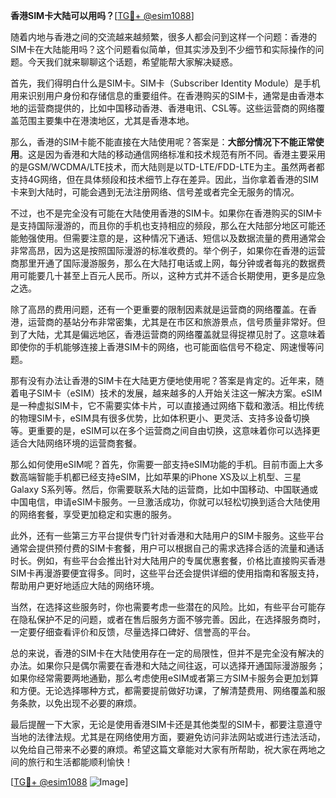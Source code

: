 **香港SIM卡大陆可以用吗？**[[TG💪+ @esim1088](https://t.me/s/esim1088)]

随着内地与香港之间的交流越来越频繁，很多人都会问到这样一个问题：香港的SIM卡在大陆能用吗？这个问题看似简单，但其实涉及到不少细节和实际操作的问题。今天我们就来聊聊这个话题，希望能帮大家解决疑惑。

首先，我们得明白什么是SIM卡。SIM卡（Subscriber Identity Module）是手机用来识别用户身份和存储信息的重要组件。在香港购买的SIM卡，通常是由香港本地的运营商提供的，比如中国移动香港、香港电讯、CSL等。这些运营商的网络覆盖范围主要集中在港澳地区，尤其是香港本地。

那么，香港的SIM卡能不能直接在大陆使用呢？答案是：**大部分情况下不能正常使用**。这是因为香港和大陆的移动通信网络标准和技术规范有所不同。香港主要采用的是GSM/WCDMA/LTE技术，而大陆则是以TD-LTE/FDD-LTE为主。虽然两者都支持4G网络，但在具体频段和技术细节上存在差异。因此，当你拿着香港的SIM卡来到大陆时，可能会遇到无法注册网络、信号差或者完全无服务的情况。

不过，也不是完全没有可能在大陆使用香港的SIM卡。如果你在香港购买的SIM卡是支持国际漫游的，而且你的手机也支持相应的频段，那么在大陆部分地区可能还能勉强使用。但需要注意的是，这种情况下通话、短信以及数据流量的费用通常会非常高昂，因为这是按照国际漫游的标准收费的。举个例子，如果你在香港的运营商那里开通了国际漫游服务，那么在大陆打电话或上网，每分钟或者每兆的数据费用可能要几十甚至上百元人民币。所以，这种方式并不适合长期使用，更多是应急之选。

除了高昂的费用问题，还有一个更重要的限制因素就是运营商的网络覆盖。在香港，运营商的基站分布非常密集，尤其是在市区和旅游景点，信号质量非常好。但到了大陆，尤其是偏远地区，香港运营商的网络覆盖就显得捉襟见肘了。这意味着即使你的手机能够连接上香港SIM卡的网络，也可能面临信号不稳定、网速慢等问题。

那有没有办法让香港的SIM卡在大陆更方便地使用呢？答案是肯定的。近年来，随着电子SIM卡（eSIM）技术的发展，越来越多的人开始关注这一解决方案。eSIM是一种虚拟SIM卡，它不需要实体卡片，可以直接通过网络下载和激活。相比传统的物理SIM卡，eSIM具有很多优势，比如体积更小、更灵活、支持多设备切换等。更重要的是，eSIM可以在多个运营商之间自由切换，这意味着你可以选择更适合大陆网络环境的运营商套餐。

那么如何使用eSIM呢？首先，你需要一部支持eSIM功能的手机。目前市面上大多数高端智能手机都已经支持eSIM，比如苹果的iPhone XS及以上机型、三星Galaxy S系列等。然后，你需要联系大陆的运营商，比如中国移动、中国联通或中国电信，申请eSIM卡服务。一旦激活成功，你就可以轻松切换到适合大陆使用的网络套餐，享受更加稳定和实惠的服务。

此外，还有一些第三方平台提供专门针对香港和大陆用户的SIM卡服务。这些平台通常会提供预付费的SIM卡套餐，用户可以根据自己的需求选择合适的流量和通话时长。例如，有些平台会推出针对大陆用户的专属优惠套餐，价格比直接购买香港SIM卡再漫游要便宜得多。同时，这些平台还会提供详细的使用指南和客服支持，帮助用户更好地适应大陆的网络环境。

当然，在选择这些服务时，你也需要考虑一些潜在的风险。比如，有些平台可能存在隐私保护不足的问题，或者在售后服务方面不够完善。因此，在选择服务商时，一定要仔细查看评价和反馈，尽量选择口碑好、信誉高的平台。

总的来说，香港的SIM卡在大陆使用存在一定的局限性，但并不是完全没有解决的办法。如果你只是偶尔需要在香港和大陆之间往返，可以选择开通国际漫游服务；如果你经常需要两地通勤，那么考虑使用eSIM或者第三方SIM卡服务会更加划算和方便。无论选择哪种方式，都需要提前做好功课，了解清楚费用、网络覆盖和服务条款，以免出现不必要的麻烦。

最后提醒一下大家，无论是使用香港SIM卡还是其他类型的SIM卡，都要注意遵守当地的法律法规。尤其是在网络使用方面，要避免访问非法网站或进行违法活动，以免给自己带来不必要的麻烦。希望这篇文章能对大家有所帮助，祝大家在两地之间的旅行和生活都能顺利愉快！

[[TG💪+ @esim1088](https://t.me/s/esim1088) ![Image](https://i.postimg.cc/4NQfJmqS/Snipaste-2025-05-13-00-14-12.png)]